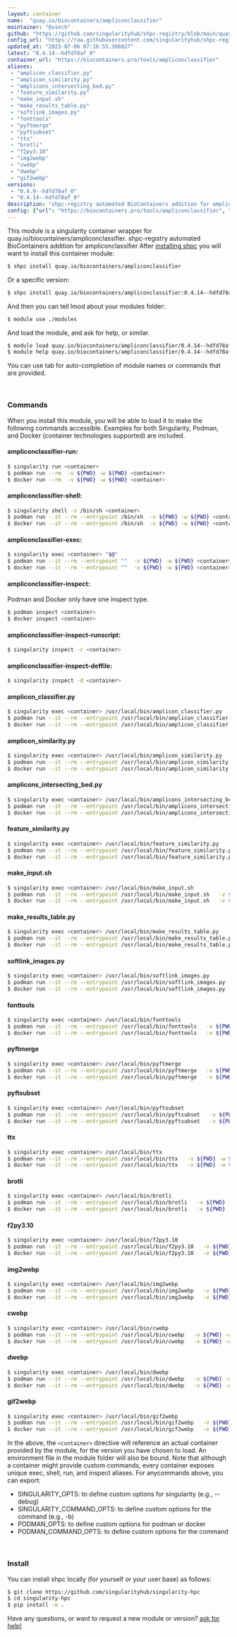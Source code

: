 ```yaml
---
layout: container
name:  "quay.io/biocontainers/ampliconclassifier"
maintainer: "@vsoch"
github: "https://github.com/singularityhub/shpc-registry/blob/main/quay.io/biocontainers/ampliconclassifier/container.yaml"
config_url: "https://raw.githubusercontent.com/singularityhub/shpc-registry/main/quay.io/biocontainers/ampliconclassifier/container.yaml"
updated_at: "2023-07-06 07:16:55.366027"
latest: "0.4.14--hdfd78af_0"
container_url: "https://biocontainers.pro/tools/ampliconclassifier"
aliases:
 - "amplicon_classifier.py"
 - "amplicon_similarity.py"
 - "amplicons_intersecting_bed.py"
 - "feature_similarity.py"
 - "make_input.sh"
 - "make_results_table.py"
 - "softlink_images.py"
 - "fonttools"
 - "pyftmerge"
 - "pyftsubset"
 - "ttx"
 - "brotli"
 - "f2py3.10"
 - "img2webp"
 - "cwebp"
 - "dwebp"
 - "gif2webp"
versions:
 - "0.4.9--hdfd78af_0"
 - "0.4.14--hdfd78af_0"
description: "shpc-registry automated BioContainers addition for ampliconclassifier"
config: {"url": "https://biocontainers.pro/tools/ampliconclassifier", "maintainer": "@vsoch", "description": "shpc-registry automated BioContainers addition for ampliconclassifier", "latest": {"0.4.14--hdfd78af_0": "sha256:ac2c6ea300c53e5905d0709e0df3e6c862bfa910f7a524d3be0db24b28742127"}, "tags": {"0.4.9--hdfd78af_0": "sha256:8ddbfa465577dda20b88265f5971469d37436039f91688ebb703f0c89263e5c5", "0.4.14--hdfd78af_0": "sha256:ac2c6ea300c53e5905d0709e0df3e6c862bfa910f7a524d3be0db24b28742127"}, "docker": "quay.io/biocontainers/ampliconclassifier", "aliases": {"amplicon_classifier.py": "/usr/local/bin/amplicon_classifier.py", "amplicon_similarity.py": "/usr/local/bin/amplicon_similarity.py", "amplicons_intersecting_bed.py": "/usr/local/bin/amplicons_intersecting_bed.py", "feature_similarity.py": "/usr/local/bin/feature_similarity.py", "make_input.sh": "/usr/local/bin/make_input.sh", "make_results_table.py": "/usr/local/bin/make_results_table.py", "softlink_images.py": "/usr/local/bin/softlink_images.py", "fonttools": "/usr/local/bin/fonttools", "pyftmerge": "/usr/local/bin/pyftmerge", "pyftsubset": "/usr/local/bin/pyftsubset", "ttx": "/usr/local/bin/ttx", "brotli": "/usr/local/bin/brotli", "f2py3.10": "/usr/local/bin/f2py3.10", "img2webp": "/usr/local/bin/img2webp", "cwebp": "/usr/local/bin/cwebp", "dwebp": "/usr/local/bin/dwebp", "gif2webp": "/usr/local/bin/gif2webp"}}
---
```


This module is a singularity container wrapper for quay.io/biocontainers/ampliconclassifier.
shpc-registry automated BioContainers addition for ampliconclassifier
After [installing shpc](#install) you will want to install this container module:


```bash
$ shpc install quay.io/biocontainers/ampliconclassifier
```

Or a specific version:

```bash
$ shpc install quay.io/biocontainers/ampliconclassifier:0.4.14--hdfd78af_0
```

And then you can tell lmod about your modules folder:

```bash
$ module use ./modules
```

And load the module, and ask for help, or similar.

```bash
$ module load quay.io/biocontainers/ampliconclassifier/0.4.14--hdfd78af_0
$ module help quay.io/biocontainers/ampliconclassifier/0.4.14--hdfd78af_0
```

You can use tab for auto-completion of module names or commands that are provided.

<br>

### Commands

When you install this module, you will be able to load it to make the following commands accessible.
Examples for both Singularity, Podman, and Docker (container technologies supported) are included.

#### ampliconclassifier-run:

```bash
$ singularity run <container>
$ podman run --rm  -v ${PWD} -w ${PWD} <container>
$ docker run --rm  -v ${PWD} -w ${PWD} <container>
```

#### ampliconclassifier-shell:

```bash
$ singularity shell -s /bin/sh <container>
$ podman run --it --rm --entrypoint /bin/sh  -v ${PWD} -w ${PWD} <container>
$ docker run --it --rm --entrypoint /bin/sh  -v ${PWD} -w ${PWD} <container>
```

#### ampliconclassifier-exec:

```bash
$ singularity exec <container> "$@"
$ podman run --it --rm --entrypoint ""  -v ${PWD} -w ${PWD} <container> "$@"
$ docker run --it --rm --entrypoint ""  -v ${PWD} -w ${PWD} <container> "$@"
```

#### ampliconclassifier-inspect:

Podman and Docker only have one inspect type.

```bash
$ podman inspect <container>
$ docker inspect <container>
```

#### ampliconclassifier-inspect-runscript:

```bash
$ singularity inspect -r <container>
```

#### ampliconclassifier-inspect-deffile:

```bash
$ singularity inspect -d <container>
```


#### amplicon_classifier.py

```bash
$ singularity exec <container> /usr/local/bin/amplicon_classifier.py
$ podman run --it --rm --entrypoint /usr/local/bin/amplicon_classifier.py   -v ${PWD} -w ${PWD} <container> -c " $@"
$ docker run --it --rm --entrypoint /usr/local/bin/amplicon_classifier.py   -v ${PWD} -w ${PWD} <container> -c " $@"
```


#### amplicon_similarity.py

```bash
$ singularity exec <container> /usr/local/bin/amplicon_similarity.py
$ podman run --it --rm --entrypoint /usr/local/bin/amplicon_similarity.py   -v ${PWD} -w ${PWD} <container> -c " $@"
$ docker run --it --rm --entrypoint /usr/local/bin/amplicon_similarity.py   -v ${PWD} -w ${PWD} <container> -c " $@"
```


#### amplicons_intersecting_bed.py

```bash
$ singularity exec <container> /usr/local/bin/amplicons_intersecting_bed.py
$ podman run --it --rm --entrypoint /usr/local/bin/amplicons_intersecting_bed.py   -v ${PWD} -w ${PWD} <container> -c " $@"
$ docker run --it --rm --entrypoint /usr/local/bin/amplicons_intersecting_bed.py   -v ${PWD} -w ${PWD} <container> -c " $@"
```


#### feature_similarity.py

```bash
$ singularity exec <container> /usr/local/bin/feature_similarity.py
$ podman run --it --rm --entrypoint /usr/local/bin/feature_similarity.py   -v ${PWD} -w ${PWD} <container> -c " $@"
$ docker run --it --rm --entrypoint /usr/local/bin/feature_similarity.py   -v ${PWD} -w ${PWD} <container> -c " $@"
```


#### make_input.sh

```bash
$ singularity exec <container> /usr/local/bin/make_input.sh
$ podman run --it --rm --entrypoint /usr/local/bin/make_input.sh   -v ${PWD} -w ${PWD} <container> -c " $@"
$ docker run --it --rm --entrypoint /usr/local/bin/make_input.sh   -v ${PWD} -w ${PWD} <container> -c " $@"
```


#### make_results_table.py

```bash
$ singularity exec <container> /usr/local/bin/make_results_table.py
$ podman run --it --rm --entrypoint /usr/local/bin/make_results_table.py   -v ${PWD} -w ${PWD} <container> -c " $@"
$ docker run --it --rm --entrypoint /usr/local/bin/make_results_table.py   -v ${PWD} -w ${PWD} <container> -c " $@"
```


#### softlink_images.py

```bash
$ singularity exec <container> /usr/local/bin/softlink_images.py
$ podman run --it --rm --entrypoint /usr/local/bin/softlink_images.py   -v ${PWD} -w ${PWD} <container> -c " $@"
$ docker run --it --rm --entrypoint /usr/local/bin/softlink_images.py   -v ${PWD} -w ${PWD} <container> -c " $@"
```


#### fonttools

```bash
$ singularity exec <container> /usr/local/bin/fonttools
$ podman run --it --rm --entrypoint /usr/local/bin/fonttools   -v ${PWD} -w ${PWD} <container> -c " $@"
$ docker run --it --rm --entrypoint /usr/local/bin/fonttools   -v ${PWD} -w ${PWD} <container> -c " $@"
```


#### pyftmerge

```bash
$ singularity exec <container> /usr/local/bin/pyftmerge
$ podman run --it --rm --entrypoint /usr/local/bin/pyftmerge   -v ${PWD} -w ${PWD} <container> -c " $@"
$ docker run --it --rm --entrypoint /usr/local/bin/pyftmerge   -v ${PWD} -w ${PWD} <container> -c " $@"
```


#### pyftsubset

```bash
$ singularity exec <container> /usr/local/bin/pyftsubset
$ podman run --it --rm --entrypoint /usr/local/bin/pyftsubset   -v ${PWD} -w ${PWD} <container> -c " $@"
$ docker run --it --rm --entrypoint /usr/local/bin/pyftsubset   -v ${PWD} -w ${PWD} <container> -c " $@"
```


#### ttx

```bash
$ singularity exec <container> /usr/local/bin/ttx
$ podman run --it --rm --entrypoint /usr/local/bin/ttx   -v ${PWD} -w ${PWD} <container> -c " $@"
$ docker run --it --rm --entrypoint /usr/local/bin/ttx   -v ${PWD} -w ${PWD} <container> -c " $@"
```


#### brotli

```bash
$ singularity exec <container> /usr/local/bin/brotli
$ podman run --it --rm --entrypoint /usr/local/bin/brotli   -v ${PWD} -w ${PWD} <container> -c " $@"
$ docker run --it --rm --entrypoint /usr/local/bin/brotli   -v ${PWD} -w ${PWD} <container> -c " $@"
```


#### f2py3.10

```bash
$ singularity exec <container> /usr/local/bin/f2py3.10
$ podman run --it --rm --entrypoint /usr/local/bin/f2py3.10   -v ${PWD} -w ${PWD} <container> -c " $@"
$ docker run --it --rm --entrypoint /usr/local/bin/f2py3.10   -v ${PWD} -w ${PWD} <container> -c " $@"
```


#### img2webp

```bash
$ singularity exec <container> /usr/local/bin/img2webp
$ podman run --it --rm --entrypoint /usr/local/bin/img2webp   -v ${PWD} -w ${PWD} <container> -c " $@"
$ docker run --it --rm --entrypoint /usr/local/bin/img2webp   -v ${PWD} -w ${PWD} <container> -c " $@"
```


#### cwebp

```bash
$ singularity exec <container> /usr/local/bin/cwebp
$ podman run --it --rm --entrypoint /usr/local/bin/cwebp   -v ${PWD} -w ${PWD} <container> -c " $@"
$ docker run --it --rm --entrypoint /usr/local/bin/cwebp   -v ${PWD} -w ${PWD} <container> -c " $@"
```


#### dwebp

```bash
$ singularity exec <container> /usr/local/bin/dwebp
$ podman run --it --rm --entrypoint /usr/local/bin/dwebp   -v ${PWD} -w ${PWD} <container> -c " $@"
$ docker run --it --rm --entrypoint /usr/local/bin/dwebp   -v ${PWD} -w ${PWD} <container> -c " $@"
```


#### gif2webp

```bash
$ singularity exec <container> /usr/local/bin/gif2webp
$ podman run --it --rm --entrypoint /usr/local/bin/gif2webp   -v ${PWD} -w ${PWD} <container> -c " $@"
$ docker run --it --rm --entrypoint /usr/local/bin/gif2webp   -v ${PWD} -w ${PWD} <container> -c " $@"
```



In the above, the `<container>` directive will reference an actual container provided
by the module, for the version you have chosen to load. An environment file in the
module folder will also be bound. Note that although a container
might provide custom commands, every container exposes unique exec, shell, run, and
inspect aliases. For anycommands above, you can export:

 - SINGULARITY_OPTS: to define custom options for singularity (e.g., --debug)
 - SINGULARITY_COMMAND_OPTS: to define custom options for the command (e.g., -b)
 - PODMAN_OPTS: to define custom options for podman or docker
 - PODMAN_COMMAND_OPTS: to define custom options for the command

<br>

### Install

You can install shpc locally (for yourself or your user base) as follows:

```bash
$ git clone https://github.com/singularityhub/singularity-hpc
$ cd singularity-hpc
$ pip install -e .
```

Have any questions, or want to request a new module or version? [ask for help!](https://github.com/singularityhub/singularity-hpc/issues)